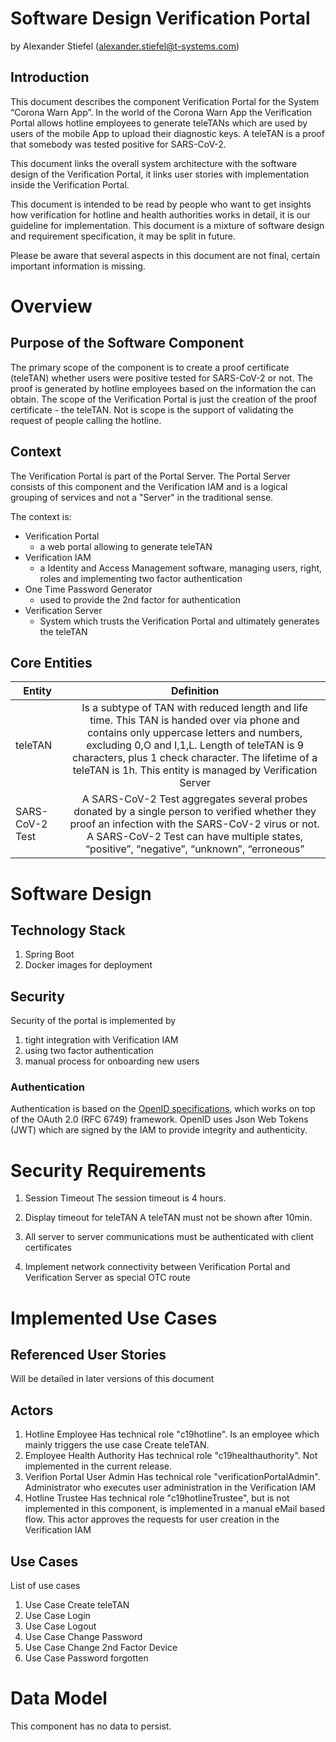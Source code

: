 # Software Design Verification Portal
by Alexander Stiefel (alexander.stiefel@t-systems.com)

##	Introduction
This document describes the component Verification Portal for the System “Corona Warn App”. In the world of the Corona Warn App the Verification Portal allows hotline employees to generate teleTANs which are used by users of the mobile App to upload their diagnostic keys. A teleTAN is a proof that somebody was tested positive for SARS-CoV-2.

This document links the overall system architecture with the software design of the Verification Portal, it links user stories with implementation inside the Verification Portal. 

This document is intended to be read by people who want to get insights how verification for hotline and health authorities works in detail, it is our guideline for implementation. This document is a mixture of software design and requirement specification, it may be split in future.

Please be aware that several aspects in this document are not final, certain important information is missing.

#	Overview
##	Purpose of the Software Component
The primary scope of the component is to create a proof certificate (teleTAN) whether users were positive tested for SARS-CoV-2 or not. The proof is generated by hotline employees based on the information the can obtain. The scope of the Verification Portal is just the creation of the proof certificate - the teleTAN. Not is scope is the support of validating the request of people calling the hotline.  


##	Context
The Verification Portal is part of the Portal Server. The Portal Server consists of this component and the Verification IAM and is a logical grouping of services and not a "Server" in the traditional sense. 

The context is:
- Verification Portal 
    - a web portal allowing to generate teleTAN
- Verification IAM
    - a Identity and Access Management software, managing users, right, roles and implementing two factor authentication
- One Time Password Generator
    - used to provide the 2nd factor for authentication
- Verification Server
    - System which trusts the Verification Portal and ultimately generates the teleTAN


##	Core Entities
|Entity|	Definition|	
| ------------- |:-------------:|
|teleTAN|	Is a subtype of TAN with reduced length and life time. This TAN is handed over via phone and contains only uppercase letters and numbers, excluding 0,O and I,1,L. Length of teleTAN is 9 characters, plus 1 check character. The lifetime of a teleTAN is 1h. This entity is managed by Verification Server	|
|SARS-CoV-2 Test|	A SARS-CoV-2 Test aggregates several probes donated by a single person to verified whether they proof an infection with the SARS-CoV-2 virus or not. A SARS-CoV-2 Test can have multiple states, “positive”, “negative”, “unknown”, “erroneous”	|


# Software Design

## Technology Stack
1. Spring Boot
1. Docker images for deployment

## Security
Security of the portal is implemented by
1. tight integration with Verification IAM
2. using two factor authentication
1. manual process for onboarding new users

### Authentication
Authentication is based on the [OpenID specifications](https://openid.net/developers/specs/), which works on top of the OAuth 2.0 (RFC 6749) framework. OpenID uses Json Web Tokens (JWT) which are signed by the IAM to provide integrity and authenticity.

# Security Requirements

1. Session Timeout
The session timeout is 4 hours.

1. Display timeout for teleTAN
A teleTAN must not be shown after 10min. 

1. All server to server communications must be authenticated with client certificates

1. Implement network connectivity between Verification Portal and Verification Server as special OTC route

# Implemented Use Cases
## Referenced User Stories
Will be detailed in later versions of this document

##	Actors
1. Hotline Employee
Has technical role "c19hotline". Is an employee which mainly triggers the use case Create teleTAN. 
2. Employee Health Authority
Has technical role "c19healthauthority". Not implemented in the current release.
3. Verifion Portal User Admin 
Has technical role "verificationPortalAdmin". Administrator who executes user administration in the Verification IAM
4. Hotline Trustee
Has technical role "c19hotlineTrustee", but is not implemented in this component, is implemented in a manual eMail based flow. This actor approves the requests for user creation in the Verification IAM


## Use Cases

List of use cases
1. Use Case Create teleTAN
1. Use Case Login
1. Use Case Logout
1. Use Case Change Password
1. Use Case Change 2nd Factor Device
1. Use Case Password forgotten

# Data Model
This component has no data to persist.
